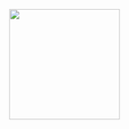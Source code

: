 <img src="https://github.com/user-attachments/assets/22625f3e-3581-4887-b5fc-6992325d9acd" height=200 width=auto>
